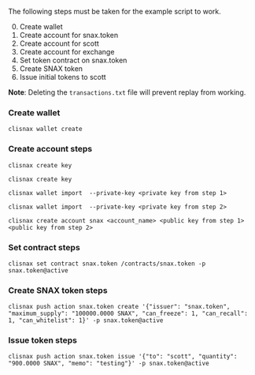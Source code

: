 The following steps must be taken for the example script to work.

0. Create wallet
0. Create account for snax.token
0. Create account for scott
0. Create account for exchange
0. Set token contract on snax.token
0. Create SNAX token
0. Issue initial tokens to scott

**Note**:
Deleting the `transactions.txt` file will prevent replay from working.


### Create wallet
`clisnax wallet create`

### Create account steps
`clisnax create key`

`clisnax create key`

`clisnax wallet import  --private-key <private key from step 1>`

`clisnax wallet import  --private-key <private key from step 2>`

`clisnax create account snax <account_name> <public key from step 1> <public key from step 2>`

### Set contract steps
`clisnax set contract snax.token /contracts/snax.token -p snax.token@active`

### Create SNAX token steps
`clisnax push action snax.token create '{"issuer": "snax.token", "maximum_supply": "100000.0000 SNAX", "can_freeze": 1, "can_recall": 1, "can_whitelist": 1}' -p snax.token@active`

### Issue token steps
`clisnax push action snax.token issue '{"to": "scott", "quantity": "900.0000 SNAX", "memo": "testing"}' -p snax.token@active`
